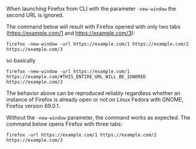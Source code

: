 When launching Firefox from CLI with the parameter `-new-window` the second URL is ignored.

The command below will result with Firefox opened with only two tabs (https://example.com/1 and https://example.com/3):
```shell
firefox -new-window -url https://example.com/1 https://example.com/2 https://example.com/3

```
so basically
```shell
firefox -new-window -url https://example.com/1 https://example.com/#THIS_ENTIRE_URL_WILL_BE_IGNORED https://example.com/3
```

The behavior above can be reproduced reliably regardless whether an instance of Firefox is already open or not on Linux Fedora with GNOME, Firefox version 69.0.1.

Without the `-new-window` parameter, the command works as expected. The command below opens Firefox with three tabs:
```shell
firefox -url https://example.com/1 https://example.com/2 https://example.com/3
```

